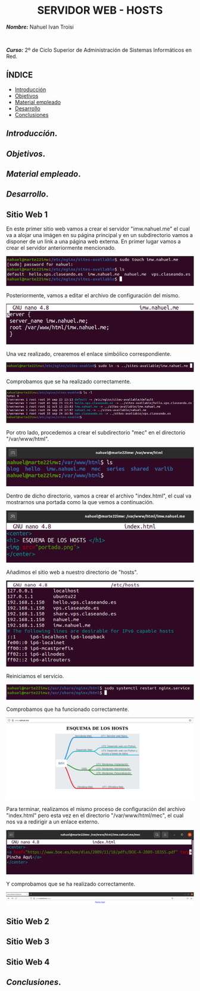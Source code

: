 <center>

# SERVIDOR WEB - HOSTS


</center>

***Nombre:*** Nahuel Ivan Troisi 

<br>

***Curso:*** 2º de Ciclo Superior de Administración de Sistemas Informáticos en Red.

## ÍNDICE

+ [Introducción](#id1)
+ [Objetivos](#id2)
+ [Material empleado](#id3)
+ [Desarrollo](#id4)
+ [Conclusiones](#id5)


## ***Introducción***. <a name="id1"></a>

## ***Objetivos***. <a name="id2"></a>

## ***Material empleado***. <a name="id3"></a>

## ***Desarrollo***. <a name="id4"></a>

## Sitio Web 1

En este primer sitio web vamos a crear el servidor "imw.nahuel.me" el cual va a alojar una imágen en su página principal y en un subdirectorio vamos a disponer de un
link a una página web externa. 
En primer lugar vamos a crear el servidor anteriormente mencionado. 

![](img/1.png)

Posteriormente, vamos a editar el archivo de configuración del mismo. 

![](img/2.png)

Una vez realizado, crearemos el enlace simbólico correspondiente.

![](img/3.png)

Comprobamos que se ha realizado correctamente. 

![](img/4.png)

Por otro lado, procedemos a crear el subdirectorio "mec" en el directorio "/var/www/html".

![](img/5.png)

Dentro de dicho directorio, vamos a crear el archivo "index.html", el cual va mostrarnos una portada como la que vemos a continuación. 

![](img/6.png)

Añadimos el sitio web a nuestro directorio de "hosts". 

![](img/7.png)

Reiniciamos el servicio. 

![](img/8.png)

Comprobamos que ha funcionado correctamente.

![](img/9.png)
 
Para terminar, realizamos el mismo proceso de configuración del archivo "index.html" pero esta vez en el directorio "/var/www/html/mec", el cual nos va a
redirigir a un enlace externo. 

![](img/10.png)

Y comprobamos que se ha realizado correctamente. 

![](img/11.png)

## Sitio Web 2

## Sitio Web 3

## Sitio Web 4

## ***Conclusiones***. <a name="id5"></a>
